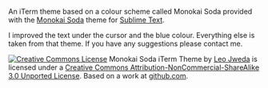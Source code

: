 An iTerm theme based on a colour scheme called Monokai Soda provided with the [Monokai Soda](https://github.com/buymeasoda/soda-theme/) theme for [Sublime Text](http://www.sublimetext.com/).

I improved the text under the cursor and the blue colour. Everything else is taken from that theme. If you have any suggestions please contact me.

[![Creative Commons License](http://i.creativecommons.org/l/by-nc-sa/3.0/88x31.png)](http://creativecommons.org/licenses/by-nc-sa/3.0/)
Monokai Soda iTerm Theme by [Leo Jweda](http://www.LeoJweda.com/) is licensed under a [Creative Commons Attribution-NonCommercial-ShareAlike 3.0 Unported License](http://creativecommons.org/licenses/by-nc-sa/3.0/).
Based on a work at [github.com](https://github.com/buymeasoda/soda-theme/).